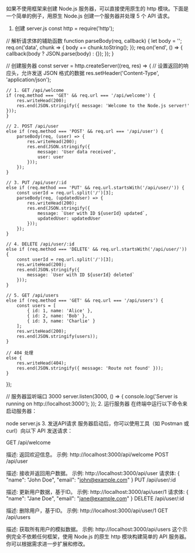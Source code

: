 如果不使用框架来创建 Node.js 服务器，可以直接使用原生的 http 模块。下面是一个简单的例子，用原生 Node.js 创建一个服务器并处理 5 个 API 请求。

1. 创建 server.js
const http = require('http');

// 解析请求体的辅助函数
function parseBody(req, callback) {
    let body = '';
    req.on('data', chunk => {
        body += chunk.toString();
    });
    req.on('end', () => {
        callback(body ? JSON.parse(body) : {});
    });
}

// 创建服务器
const server = http.createServer((req, res) => {
    // 设置返回的响应头，允许发送 JSON 格式的数据
    res.setHeader('Content-Type', 'application/json');

    // 1. GET /api/welcome
    if (req.method === 'GET' && req.url === '/api/welcome') {
        res.writeHead(200);
        res.end(JSON.stringify({ message: 'Welcome to the Node.js server!' }));
    }
    
    // 2. POST /api/user
    else if (req.method === 'POST' && req.url === '/api/user') {
        parseBody(req, (user) => {
            res.writeHead(200);
            res.end(JSON.stringify({
                message: 'User data received',
                user: user
            }));
        });
    }

    // 3. PUT /api/user/:id
    else if (req.method === 'PUT' && req.url.startsWith('/api/user/')) {
        const userId = req.url.split('/')[3];
        parseBody(req, (updatedUser) => {
            res.writeHead(200);
            res.end(JSON.stringify({
                message: `User with ID ${userId} updated`,
                updatedUser: updatedUser
            }));
        });
    }

    // 4. DELETE /api/user/:id
    else if (req.method === 'DELETE' && req.url.startsWith('/api/user/')) {
        const userId = req.url.split('/')[3];
        res.writeHead(200);
        res.end(JSON.stringify({
            message: `User with ID ${userId} deleted`
        }));
    }

    // 5. GET /api/users
    else if (req.method === 'GET' && req.url === '/api/users') {
        const users = [
            { id: 1, name: 'Alice' },
            { id: 2, name: 'Bob' },
            { id: 3, name: 'Charlie' }
        ];
        res.writeHead(200);
        res.end(JSON.stringify(users));
    }

    // 404 处理
    else {
        res.writeHead(404);
        res.end(JSON.stringify({ message: 'Route not found' }));
    }
});

// 服务器监听端口 3000
server.listen(3000, () => {
    console.log('Server is running on http://localhost:3000');
});
2. 运行服务器
在终端中运行以下命令来启动服务器：

node server.js
3. 发送API请求
服务器启动后，你可以使用工具（如 Postman 或 curl）向以下 API 发送请求：

GET /api/welcome

描述: 返回欢迎信息。
示例: http://localhost:3000/api/welcome
POST /api/user

描述: 接收并返回用户数据。
示例: http://localhost:3000/api/user
请求体:
{
    "name": "John Doe",
    "email": "john@example.com"
}
PUT /api/user/:id

描述: 更新用户数据，基于ID。
示例: http://localhost:3000/api/user/1
请求体:
{
    "name": "Jane Doe",
    "email": "jane@example.com"
}
DELETE /api/user/:id

描述: 删除用户，基于ID。
示例: http://localhost:3000/api/user/1
GET /api/users

描述: 获取所有用户的模拟数据。
示例: http://localhost:3000/api/users
这个示例完全不依赖任何框架，使用 Node.js 的原生 http 模块构建简单的 API 服务器。你可以根据需求进一步扩展和修改。